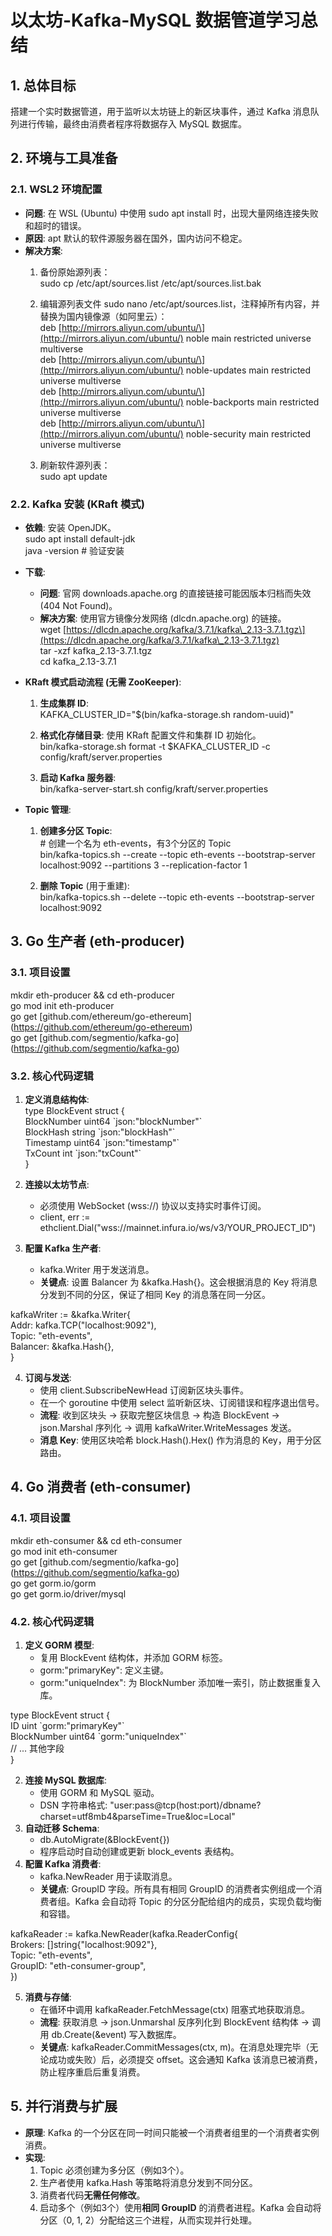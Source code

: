 # **以太坊-Kafka-MySQL 数据管道学习总结**

## **1\. 总体目标**

搭建一个实时数据管道，用于监听以太坊链上的新区块事件，通过 Kafka 消息队列进行传输，最终由消费者程序将数据存入 MySQL 数据库。

## **2\. 环境与工具准备**

### **2.1. WSL2 环境配置**

* **问题**: 在 WSL (Ubuntu) 中使用 sudo apt install 时，出现大量网络连接失败和超时的错误。  
* **原因**: apt 默认的软件源服务器在国外，国内访问不稳定。  
* **解决方案**:  
  1. 备份原始源列表：  
     sudo cp /etc/apt/sources.list /etc/apt/sources.list.bak

  2. 编辑源列表文件 sudo nano /etc/apt/sources.list，注释掉所有内容，并替换为国内镜像源（如阿里云）：  
     deb \[http://mirrors.aliyun.com/ubuntu/\](http://mirrors.aliyun.com/ubuntu/) noble main restricted universe multiverse  
     deb \[http://mirrors.aliyun.com/ubuntu/\](http://mirrors.aliyun.com/ubuntu/) noble-updates main restricted universe multiverse  
     deb \[http://mirrors.aliyun.com/ubuntu/\](http://mirrors.aliyun.com/ubuntu/) noble-backports main restricted universe multiverse  
     deb \[http://mirrors.aliyun.com/ubuntu/\](http://mirrors.aliyun.com/ubuntu/) noble-security main restricted universe multiverse

  3. 刷新软件源列表：  
     sudo apt update

### **2.2. Kafka 安装 (KRaft 模式)**

* **依赖**: 安装 OpenJDK。  
  sudo apt install default-jdk  
  java \-version \# 验证安装

* **下载**:  
  * **问题**: 官网 downloads.apache.org 的直接链接可能因版本归档而失效 (404 Not Found)。  
  * **解决方案**: 使用官方镜像分发网络 (dlcdn.apache.org) 的链接。  
    wget \[https://dlcdn.apache.org/kafka/3.7.1/kafka\_2.13-3.7.1.tgz\](https://dlcdn.apache.org/kafka/3.7.1/kafka\_2.13-3.7.1.tgz)  
    tar \-xzf kafka\_2.13-3.7.1.tgz  
    cd kafka\_2.13-3.7.1

* **KRaft 模式启动流程 (无需 ZooKeeper)**:  
  1. **生成集群 ID**:  
     KAFKA\_CLUSTER\_ID="$(bin/kafka-storage.sh random-uuid)"

  2. **格式化存储目录**: 使用 KRaft 配置文件和集群 ID 初始化。  
     bin/kafka-storage.sh format \-t $KAFKA\_CLUSTER\_ID \-c config/kraft/server.properties

  3. **启动 Kafka 服务器**:  
     bin/kafka-server-start.sh config/kraft/server.properties

* **Topic 管理**:  
  1. **创建多分区 Topic**:  
     \# 创建一个名为 eth-events，有3个分区的 Topic  
     bin/kafka-topics.sh \--create \--topic eth-events \--bootstrap-server localhost:9092 \--partitions 3 \--replication-factor 1

  2. **删除 Topic** (用于重建):  
     bin/kafka-topics.sh \--delete \--topic eth-events \--bootstrap-server localhost:9092

## **3\. Go 生产者 (eth-producer)**

### **3.1. 项目设置**

mkdir eth-producer && cd eth-producer  
go mod init eth-producer  
go get \[github.com/ethereum/go-ethereum\](https://github.com/ethereum/go-ethereum)  
go get \[github.com/segmentio/kafka-go\](https://github.com/segmentio/kafka-go)

### **3.2. 核心代码逻辑**

1. **定义消息结构体**:  
   type BlockEvent struct {  
       BlockNumber uint64 \`json:"blockNumber"\`  
       BlockHash   string \`json:"blockHash"\`  
       Timestamp   uint64 \`json:"timestamp"\`  
       TxCount     int    \`json:"txCount"\`  
   }

2. **连接以太坊节点**:  
   * 必须使用 WebSocket (wss://) 协议以支持实时事件订阅。  
   * client, err := ethclient.Dial("wss://mainnet.infura.io/ws/v3/YOUR\_PROJECT\_ID")  
3. **配置 Kafka 生产者**:  
   * kafka.Writer 用于发送消息。  
   * **关键点**: 设置 Balancer 为 \&kafka.Hash{}。这会根据消息的 Key 将消息分发到不同的分区，保证了相同 Key 的消息落在同一分区。

kafkaWriter := \&kafka.Writer{  
    Addr:     kafka.TCP("localhost:9092"),  
    Topic:    "eth-events",  
    Balancer: \&kafka.Hash{},  
}

4. **订阅与发送**:  
   * 使用 client.SubscribeNewHead 订阅新区块头事件。  
   * 在一个 goroutine 中使用 select 监听新区块、订阅错误和程序退出信号。  
   * **流程**: 收到区块头 \-\> 获取完整区块信息 \-\> 构造 BlockEvent \-\> json.Marshal 序列化 \-\> 调用 kafkaWriter.WriteMessages 发送。  
   * **消息 Key**: 使用区块哈希 block.Hash().Hex() 作为消息的 Key，用于分区路由。

## **4\. Go 消费者 (eth-consumer)**

### **4.1. 项目设置**

mkdir eth-consumer && cd eth-consumer  
go mod init eth-consumer  
go get \[github.com/segmentio/kafka-go\](https://github.com/segmentio/kafka-go)  
go get gorm.io/gorm  
go get gorm.io/driver/mysql

### **4.2. 核心代码逻辑**

1. **定义 GORM 模型**:  
   * 复用 BlockEvent 结构体，并添加 GORM 标签。  
   * gorm:"primaryKey": 定义主键。  
   * gorm:"uniqueIndex": 为 BlockNumber 添加唯一索引，防止数据重复入库。

type BlockEvent struct {  
    ID          uint      \`gorm:"primaryKey"\`  
    BlockNumber uint64    \`gorm:"uniqueIndex"\`  
    // ... 其他字段  
}

2. **连接 MySQL 数据库**:  
   * 使用 GORM 和 MySQL 驱动。  
   * DSN 字符串格式: "user:pass@tcp(host:port)/dbname?charset=utf8mb4\&parseTime=True\&loc=Local"  
3. **自动迁移 Schema**:  
   * db.AutoMigrate(\&BlockEvent{})  
   * 程序启动时自动创建或更新 block\_events 表结构。  
4. **配置 Kafka 消费者**:  
   * kafka.NewReader 用于读取消息。  
   * **关键点**: GroupID 字段。所有具有相同 GroupID 的消费者实例组成一个消费者组。Kafka 会自动将 Topic 的分区分配给组内的成员，实现负载均衡和容错。

kafkaReader := kafka.NewReader(kafka.ReaderConfig{  
    Brokers:  \[\]string{"localhost:9092"},  
    Topic:    "eth-events",  
    GroupID:  "eth-consumer-group",  
})

5. **消费与存储**:  
   * 在循环中调用 kafkaReader.FetchMessage(ctx) 阻塞式地获取消息。  
   * **流程**: 获取消息 \-\> json.Unmarshal 反序列化到 BlockEvent 结构体 \-\> 调用 db.Create(\&event) 写入数据库。  
   * **关键点**: kafkaReader.CommitMessages(ctx, m)。在消息处理完毕（无论成功或失败）后，必须提交 offset。这会通知 Kafka 该消息已被消费，防止程序重启后重复消费。

## **5\. 并行消费与扩展**

* **原理**: Kafka 的一个分区在同一时间只能被一个消费者组里的一个消费者实例消费。  
* **实现**:  
  1. Topic 必须创建为多分区（例如3个）。  
  2. 生产者使用 kafka.Hash 等策略将消息分发到不同分区。  
  3. 消费者代码**无需任何修改**。  
  4. 启动多个（例如3个）使用**相同 GroupID** 的消费者进程。Kafka 会自动将分区（0, 1, 2）分配给这三个进程，从而实现并行处理。
